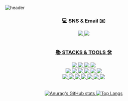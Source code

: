 ![header](https://capsule-render.vercel.app/api?type=waving&color=timeGradient&text=JeongHyeon's%20GitHub%20&animation=twinkling&fontSize=35&fontAlignY=30&fontAlign=50&height=250)

<h3 align="center">💻 SNS & Email ✉️</h3>
<p align="center">
 <a href="https://velog.io/@zzzang_hyeon"><img src="https://img.shields.io/badge/velog-20C997?style=plastic&logo=velog&logoColor=white">
 <a href="mailto:dkemfdk4@gmail.com"><img src="https://img.shields.io/badge/Gmail-EA4335?style=plastic&logo=gmail&logoColor=white">
  <br>
<br> 
<div align=center><h3>📚 STACKS & TOOLS 🛠</h3></div>

<div align=center> 
  <img src="https://img.shields.io/badge/java-007396?style=plastic&logo=java&logoColor=white"> 
  
  
  <img src="https://img.shields.io/badge/html5-E34F26?style=plastic&logo=html5&logoColor=white"> 
  <img src="https://img.shields.io/badge/css-1572B6?style=plastic&logo=css3&logoColor=white"> 
  <img src="https://img.shields.io/badge/javascript-F7DF1E?style=plastic&logo=javascript&logoColor=black"> 
  <br>
  
  <img src="https://img.shields.io/badge/oracle-F80000?style=plastic&logo=oracle&logoColor=white"> 
    <img src="https://img.shields.io/badge/Gradle-02303A?style=plastic&logo=Gradle&logoColor=white"> 

  <img src="https://img.shields.io/badge/react-61DAFB?style=plastic&logo=react&logoColor=black"> 
  <img src="https://img.shields.io/badge/Thymeleaf-005F0F?style=plastic&logo=Thymeleaf&logoColor=white"> 

  <img src="https://img.shields.io/badge/spring-6DB33F?style=plastic&logo=spring&logoColor=white"> 
  
  <img src="https://img.shields.io/badge/bootstrap-7952B3?style=plastic&logo=bootstrap&logoColor=white">
<br>
  <img src="https://img.shields.io/badge/amazonaws-232F3E?style=plastic&logo=amazonwebservices&logoColor=white"> 
  <img src="https://img.shields.io/badge/apache tomcat-F8DC75?style=plastic&logo=apachetomcat&logoColor=white">
  
  <img src="https://img.shields.io/badge/github-181717?style=plastic&logo=github&logoColor=white">
  <img src="https://img.shields.io/badge/git-F05032?style=plastic&logo=git&logoColor=white">
  <img src="https://img.shields.io/badge/intellijidea-000000?style=plastic&logo=intellijidea&logoColor=white"> 
  <img src="https://img.shields.io/badge/Jenkins-D24939?style=plastic&logo=Jenkins&logoColor=white"> 
  <img src="https://img.shields.io/badge/Docker-2496ED?style=plastic&logo=Docker&logoColor=white"> 


  <br>
</div>
<br><br>
<div align="center">
  <img src="https://github-readme-stats.vercel.app/api?username=parksaehyun&show_icons=true&theme=radical" alt="Anurag's GitHub stats" />
  <img src="https://github-readme-stats.vercel.app/api/top-langs/?username=parksaehyun&layout=compact&theme=radical" alt="Top Langs" />
</div>

